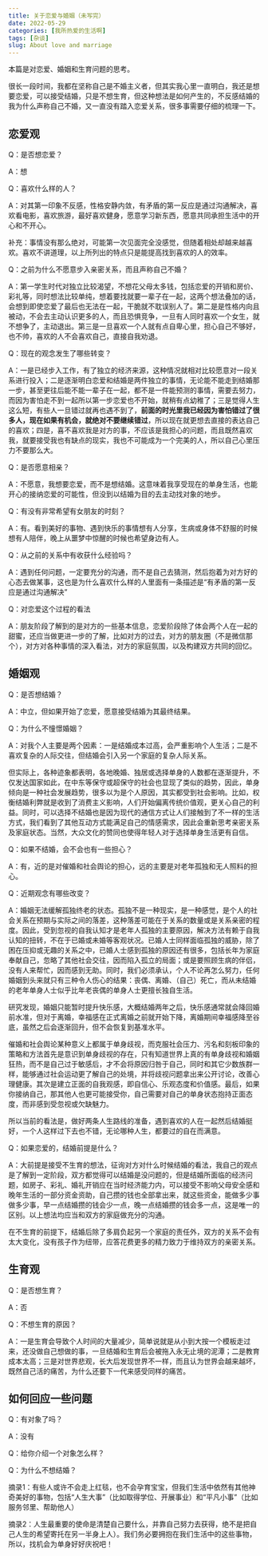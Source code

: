```yaml
---
title: 关于恋爱与婚姻（未写完）
date: 2022-05-29
categories: [我所热爱的生活啊]
tags: [杂谈]
slug: About love and marriage
---
```


本篇是对恋爱、婚姻和生育问题的思考。

<!--more-->

很长一段时间，我都在坚称自己是不婚主义者，但其实我心里一直明白，我还是想要恋爱，可以接受结婚，只是不想生育，但这种想法是如何产生的，不反感结婚的我为什么声称自己不婚，又一直没有踏入恋爱关系，很多事需要仔细的梳理一下。

## 恋爱观

Q：是否想恋爱？

A：想

Q：喜欢什么样的人？

A：对其第一印象不反感，性格安静内敛，有矛盾的第一反应是通过沟通解决，喜欢看电影，喜欢旅游，最好喜欢健身，愿意学习新东西，愿意共同承担生活中的开心和不开心。

补充：事情没有那么绝对，可能第一次见面完全没感觉，但随着相处却越来越喜欢。喜欢不讲道理，以上所列出的特点只是能提高找到喜欢的人的效率。

Q：之前为什么不愿意步入亲密关系，而且声称自己不婚？

A：第一学生时代对独立比较渴望，不想花父母太多钱，包括恋爱的开销和房价、彩礼等，同时想法比较单纯，想着要找就要一辈子在一起，这两个想法叠加的话，会想到即使恋爱了最后也无法在一起，干脆就不耽误别人了。第二是是性格内向且被动，不会去主动认识更多的人，而且恐惧竞争，一旦有人同时喜欢一个女生，就不想争了，主动退出。第三是一旦喜欢一个人就有点自卑心里，担心自己不够好，也不帅，喜欢的人不会喜欢自己，直接自我劝退。

Q：现在的观念发生了哪些转变？

A：一是已经步入工作，有了独立的经济来源，这种情况就相对比较愿意对一段关系进行投入；二是逐渐明白恋爱和结婚是两件独立的事情，无论能不能走到结婚那一步，甚至更往后能不能一辈子在一起，都不是一件能预测的事情，需要去努力，而因为害怕走不到一起所以第一步恋爱也不开始，就稍有点幼稚了；三是觉得人生这么短，有些人一旦错过就再也遇不到了，**前面的时光里我已经因为害怕错过了很多人，现在如果有机会，就绝对不要继续错过**，所以现在就更想去直接的表达自己的喜欢；四是，喜不喜欢我是对方的事，不应该是我担心的问题，而且既然喜欢我，就要接受我也有缺点的现实，我也不可能成为一个完美的人，所以自己心里压力不要那么大。

Q：是否愿意相亲？

A：不愿意，我想要恋爱，而不是想结婚。这意味着我享受现在的单身生活，也能开心的接纳恋爱的可能性，但没到以结婚为目的去主动找对象的地步。

Q：有没有非常希望有女朋友的时刻？

A：有。看到美好的事物、遇到快乐的事情想有人分享，生病或身体不舒服的时候想有人陪伴，晚上从噩梦中惊醒的时候也希望身边有人。

Q：从之前的关系中有收获什么经验吗？

A：遇到任何问题，一定要充分的沟通，而不是自己去猜测，然后抱着为对方好的心态去做某事，这也是为什么喜欢什么样的人里面有一条描述是“有矛盾的第一反应是通过沟通解决”

Q：对恋爱这个过程的看法

A：朋友阶段了解到的是对方的一些基本信息，恋爱阶段除了体会两个人在一起的甜蜜，还应当做更进一步的了解，比如对方的过去，对方的朋友圈（不是微信那个），对方对各种事情的深入看法，对方的家庭氛围，以及构建双方共同的回忆。

## 婚姻观

Q：是否想结婚？

A：中立，但如果开始了恋爱，愿意接受结婚为其最终结果。

Q：为什么不憧憬婚姻？

A：对我个人主要是两个因素：一是结婚成本过高，会严重影响个人生活；二是不喜欢复杂的人际交往，但结婚会引入另一个家庭的复杂人际关系。

但实际上，各种迹象都表明，各地晚婚、独居或选择单身的人数都在逐渐提升，不仅发达国家如此，在中东等保守或超保守的社会也显现了类似的趋势，因此，单身倾向是一种社会发展趋势，很多以为是个人原因，其实都受到社会影响。比如，权衡结婚利弊就是收到了消费主义影响，人们开始偏离传统价值观，更关心自己的利益。同时，可以选择不结婚也是因为现代的通信方式让人们接触到了不一样的生活方式，我们看到了其他互动方式能满足自己的情感需求，因此会重新思考亲密关系及家庭状态。当然，大众文化的赞同也使得年轻人对于选择单身生活更有自信。

Q：如果不结婚，会不会也有一些担心？

A：有，近的是对催婚和社会舆论的担心，远的主要是对老年孤独和无人照料的担心。

Q：近期观念有哪些改变？

‌A：婚姻无法缓解孤独终老的状态。孤独不是一种现实，是一种感觉，是个人的社会关系在预期与实际之间的落差，这种落差可能在于关系的数量或是关系亲密的程度。因此，受到忽视的自我认知才是老年人孤独的主要原因，解决方法有赖于自我认知的扭转，不在于已婚或未婚等客观状况。已婚人士同样面临孤独的威胁，除了困在压抑或无趣的关系之中，已婚人士感到孤独的原因还有很多，包括长年为家庭奉献自己，忽略了其他社会交往，因而陷入孤立的局面；或是要照顾生病的伴侣，没有人来帮忙，因而感到无助。同时，我们必须承认，个人不论再怎么努力，任何婚姻到头来就只有三种令人伤心的结果：丧偶、离婚、（自己）死亡，而从未结婚的老年单身人士似乎比年老丧偶的单身人士更擅长独自生活。

研究发现，婚姻只能暂时提升快乐感，大概结婚两年之后，快乐感通常就会降回婚前水准，但对于离婚，幸福感在正式离婚之前就开始下降，离婚期间幸福感降至谷底，虽然之后会逐渐回升，但不会恢复到基准水平。

催婚和社会舆论某种意义上都属于单身歧视，而克服社会压力、污名和刻板印象的策略和方法首先是意识到单身歧视的存在，只有知道世界上真的有单身歧视和婚姻狂热，而不是自己过于敏感后，才不会将原因归咎于自己，同时和其它少数族群一样，能够通过社会运动更了解自己的处境，并将歧视问题拿出来公开讨论，改善心理健康。其次是建立正面的自我观感，即自信心、乐观态度和价值感。最后，如果你接纳自己，那其他人也更可能接受你，自己需要对自己的单身状态抱持正面态度，而非感到受忽视或欠缺魅力。

所以当前的看法是，做好两条人生路线的准备，遇到喜欢的人在一起然后结婚挺好，一个人这样过下去也不错，无论哪种人生，都要过的自在而满意。

Q：如果恋爱的，结婚前提是什么？

A：大前提是接受不生育的想法，征询对方对什么时候结婚的看法，我自己的观点是了解到一定阶段，双方都觉得可以结婚是没问题的，但是结婚所面临的经济问题，如房子、彩礼、婚礼开销应在当时经济能力内，可以接受不影响父母安全感和晚年生活的一部分资金资助，自己攒的钱也全部拿出来，就这些资金，能做多少事做多少事，早一点结婚攒的钱会少一点，晚一点结婚攒的钱会多一点，这是唯一的区别。以上想法均应当和双方的家庭做充分的沟通。

在不生育的前提下，结婚后除了多肩负起另一个家庭的责任外，双方的关系不会有太大变化，没有孩子作为纽带，应答花费更多的精力致力于维持双方的亲密关系。

## 生育观

Q：是否想生育？

A：否

Q：不想生育的原因？

A：一是生育会导致个人时间的大量减少，简单说就是从小到大按一个模板走过来，还没做自己想做的事，一旦结婚和生育后会被拖入永无止境的泥潭；二是教育成本太高；三是对世界悲观，长大后发现世界不一样，而且认为世界会越来越坏，既然自己活的痛苦，为什么还要下一代来感受同样的痛苦。



## 如何回应一些问题

Q：有对象了吗？

A：没有

Q：给你介绍一个对象怎么样？

Q：为什么不想结婚？

摘录1：有些人或许不会走上红毯，也不会孕育宝宝，但我们生活中依然有其他神奇美好的事物，包括“人生大事”（比如取得学位、开展事业）和“平凡小事”（比如服务邻里、帮助他人）

摘录2：人生最重要的使命是清楚自己要什么，并靠自己努力去获得，绝不是把自己人生的希望寄托在另一半身上人）。我们务必要拥抱在我们生活中的这些事物，所以，找机会为单身好好庆祝吧！

